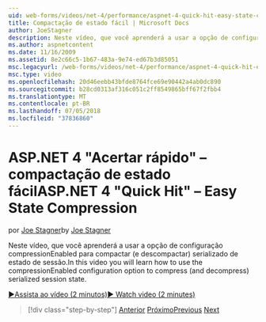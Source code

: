 ```yaml
---
uid: web-forms/videos/net-4/performance/aspnet-4-quick-hit-easy-state-compression
title: Compactação de estado fácil | Microsoft Docs
author: JoeStagner
description: Neste vídeo, que você aprenderá a usar a opção de configuração compressionEnabled para compactar (e descompactar) serializado de estado de sessão.
ms.author: aspnetcontent
ms.date: 11/16/2009
ms.assetid: 8e2c66c5-1b67-483a-9e74-ed67b3d85051
msc.legacyurl: /web-forms/videos/net-4/performance/aspnet-4-quick-hit-easy-state-compression
msc.type: video
ms.openlocfilehash: 20d46eebb43bfde8764fce69e90442a4ab0dc890
ms.sourcegitcommit: b28cd0313af316c051c2ff8549865bff67f2fbb4
ms.translationtype: MT
ms.contentlocale: pt-BR
ms.lasthandoff: 07/05/2018
ms.locfileid: "37836860"
---
```

<a name="aspnet-4-quick-hit--easy-state-compression"></a><span data-ttu-id="91e8f-103">ASP.NET 4 "Acertar rápido" – compactação de estado fácil</span><span class="sxs-lookup"><span data-stu-id="91e8f-103">ASP.NET 4 "Quick Hit" – Easy State Compression</span></span>
====================
<span data-ttu-id="91e8f-104">por [Joe Stagner](https://github.com/JoeStagner)</span><span class="sxs-lookup"><span data-stu-id="91e8f-104">by [Joe Stagner](https://github.com/JoeStagner)</span></span>

<span data-ttu-id="91e8f-105">Neste vídeo, que você aprenderá a usar a opção de configuração compressionEnabled para compactar (e descompactar) serializado de estado de sessão.</span><span class="sxs-lookup"><span data-stu-id="91e8f-105">In this video you will learn how to use the compressionEnabled configuration option to compress (and decompress) serialized session state.</span></span> 

[<span data-ttu-id="91e8f-106">&#9654;Assista ao vídeo (2 minutos)</span><span class="sxs-lookup"><span data-stu-id="91e8f-106">&#9654; Watch video (2 minutes)</span></span>](https://channel9.msdn.com/Blogs/ASP-NET-Site-Videos/aspnet-4-quick-hit-easy-state-compression)

> [!div class="step-by-step"]
> <span data-ttu-id="91e8f-107">[Anterior](aspnet-4-quick-hit-selective-view-state.md)
> [Próximo](how-do-i-use-the-viewstatemode-property-for-managing-viewstate.md)</span><span class="sxs-lookup"><span data-stu-id="91e8f-107">[Previous](aspnet-4-quick-hit-selective-view-state.md)
[Next](how-do-i-use-the-viewstatemode-property-for-managing-viewstate.md)</span></span>
